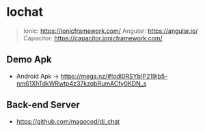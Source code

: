 # Iochat

> Ionic: https://ionicframework.com/
> Angular: https://angular.io/
> Capacitor: https://capacitor.ionicframework.com/

## Demo Apk

* Android Apk -> https://mega.nz/#!odl0RSYb!P219jb5-nm61XhTdkWRwtp4z37kzqbRumACfy0KDN_s

## Back-end Server

* https://github.com/magocod/dj_chat
